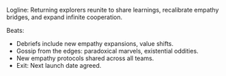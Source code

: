 ﻿---
series: 5
novella: 4
file: S5N4_CH08
type: chapter
pov: Kira
setting: Nexus â€“ reunion & recalibration
word_target_min: 1201
word_target_max: 2299
status: outline
---
Logline: Returning explorers reunite to share learnings, recalibrate empathy bridges, and expand infinite cooperation.

Beats:
- Debriefs include new empathy expansions, value shifts.
- Gossip from the edges: paradoxical marvels, existential oddities.
- New empathy protocols shared across all teams.
- Exit: Next launch date agreed.